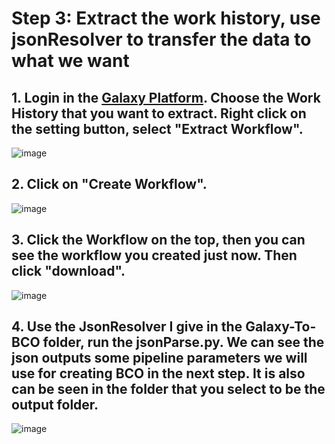 # Step 3: Extract the work history, use jsonResolver to transfer the data to what we want
## 1. Login in the [Galaxy Platform](https://usegalaxy.org). Choose the Work History that you want to extract. Right click on the setting button, select "Extract Workflow".
![image](https://bco-gwu.s3.amazonaws.com/images/Screen+Shot+2019-07-31+at+16.12.59.png)

## 2. Click on "Create Workflow".
![image](https://bco-gwu.s3.amazonaws.com/images/Screen+Shot+2019-07-31+at+16.13.43.png)

## 3. Click the Workflow on the top, then you can see the workflow you created just now. Then click "download".
![image](https://bco-gwu.s3.amazonaws.com/images/Screen+Shot+2019-07-31+at+16.16.49.png)

## 4. Use the JsonResolver I give in the Galaxy-To-BCO folder, run the jsonParse.py. We can see the json outputs some pipeline parameters we will use for creating BCO in the next step. It is also can be seen in the folder that you select to be the output folder.
![image](https://bco-gwu.s3.amazonaws.com/images/Screen+Shot+2019-07-31+at+16.29.00.png)



